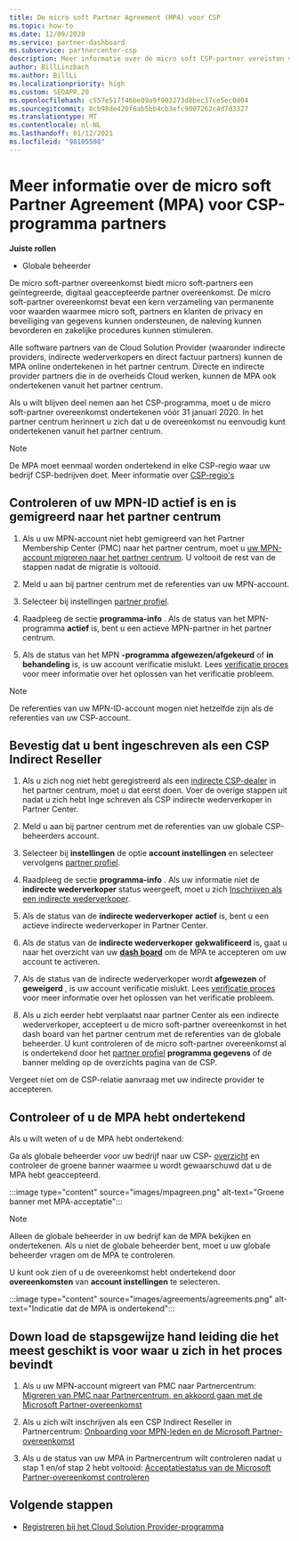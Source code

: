 ```yaml
---
title: De micro soft Partner Agreement (MPA) voor CSP
ms.topic: how-to
ms.date: 12/09/2020
ms.service: partner-dashboard
ms.subservice: partnercenter-csp
description: Meer informatie over de micro soft CSP-partner vereisten voor het ondertekenen en verifiëren van deze geïntegreerde, digitaal geaccepteerde micro soft Partner Agreement (MPA).
author: BillLinzbach
ms.author: BillLi
ms.localizationpriority: high
ms.custom: SEOAPR.20
ms.openlocfilehash: c557e517f46be09a9f903273d8bec37ce5ec0d04
ms.sourcegitcommit: 8cb98de420f6ab5bb4cb3efc9007262c4d7d3327
ms.translationtype: MT
ms.contentlocale: nl-NL
ms.lasthandoff: 01/12/2021
ms.locfileid: "98105508"
---
```

# <a name="learn-about-the-microsoft-partner-agreement-mpa-for-csp-program-partners"></a>Meer informatie over de micro soft Partner Agreement (MPA) voor CSP-programma partners

**Juiste rollen**

- Globale beheerder

De micro soft-partner overeenkomst biedt micro soft-partners een geïntegreerde, digitaal geaccepteerde partner overeenkomst. De micro soft-partner overeenkomst bevat een kern verzameling van permanente voor waarden waarmee micro soft, partners en klanten de privacy en beveiliging van gegevens kunnen ondersteunen, de naleving kunnen bevorderen en zakelijke procedures kunnen stimuleren.

Alle software partners van de Cloud Solution Provider (waaronder indirecte providers, indirecte wederverkopers en direct factuur partners) kunnen de MPA online ondertekenen in het partner centrum. Directe en indirecte provider partners die in de overheids Cloud werken, kunnen de MPA ook ondertekenen vanuit het partner centrum.

Als u wilt blijven deel nemen aan het CSP-programma, moet u de micro soft-partner overeenkomst ondertekenen vóór 31 januari 2020. In het partner centrum herinnert u zich dat u de overeenkomst nu eenvoudig kunt ondertekenen vanuit het partner centrum.

>[!NOTE]
>De MPA moet eenmaal worden ondertekend in elke CSP-regio waar uw bedrijf CSP-bedrijven doet. Meer informatie over [CSP-regio's](regional-authorization-overview.md) 

## <a name="verify-your-mpn-id-is-active-and-migrated-to-partner-center"></a>Controleren of uw MPN-ID actief is en is gemigreerd naar het partner centrum

1. Als u uw MPN-account niet hebt gemigreerd van het Partner Membership Center (PMC) naar het partner centrum, moet u [uw MPN-account migreren naar het partner centrum](move-pmc-pc-map.md). U voltooit de rest van de stappen nadat de migratie is voltooid. 

1. Meld u aan bij partner centrum met de referenties van uw MPN-account.
 
1. Selecteer  bij instellingen [partner profiel](https://partner.microsoft.com/pcv/accountsettings/connectedpartnerprofile).

1. Raadpleeg de sectie **programma-info** . Als de status van het MPN-programma **actief** is, bent u een actieve MPN-partner in het partner centrum.
 
1. Als de status van het MPN **-programma afgewezen/afgekeurd** of **in behandeling** is, is uw account verificatie mislukt. Lees [verificatie proces](verification-responses.md) voor meer informatie over het oplossen van het verificatie probleem.



>[!NOTE]
>De referenties van uw MPN-ID-account mogen niet hetzelfde zijn als de referenties van uw CSP-account.

## <a name="confirm-you-are-enrolled-as-a-csp-indirect-reseller"></a>Bevestig dat u bent ingeschreven als een CSP Indirect Reseller

1. Als u zich nog niet hebt geregistreerd als een [indirecte CSP-dealer](indirect-reseller-tasks-in-partner-center.md) in het partner centrum, moet u dat eerst doen. Voer de overige stappen uit nadat u zich hebt Inge schreven als CSP indirecte wederverkoper in Partner Center.

1. Meld u aan bij partner centrum met de referenties van uw globale CSP-beheerders account.

1. Selecteer bij **instellingen** de optie **account instellingen** en selecteer vervolgens [partner profiel](https://partner.microsoft.com/pcv/accountsettings/partnerprofile).

1. Raadpleeg de sectie **programma-info** . Als uw informatie niet de **indirecte wederverkoper** status weergeeft, moet u zich [Inschrijven als een indirecte wederverkoper](indirect-reseller-tasks-in-partner-center.md).

1. Als de status van de  **indirecte wederverkoper** **actief** is, bent u een actieve indirecte wederverkoper in Partner Center.
 
4. Als de status van de  **indirecte wederverkoper** **gekwalificeerd** is, gaat u naar het overzicht van uw [**dash board**](https://partner.microsoft.com/pcv/dashboard/overview) om de MPA te accepteren om uw account te activeren.
 
1. Als de status van de indirecte wederverkoper wordt **afgewezen** of **geweigerd** , is uw account verificatie mislukt. Lees [verificatie proces](verification-responses.md) voor meer informatie over het oplossen van het verificatie probleem.

1. Als u zich eerder hebt verplaatst naar partner Center als een indirecte wederverkoper, accepteert u de micro soft-partner overeenkomst in het dash board van het partner centrum met de referenties van de globale beheerder. U kunt controleren of de micro soft-partner overeenkomst al is ondertekend door het [partner profiel](https://partner.microsoft.com/pcv/accountsettings/partnerprofile) **programma gegevens** of de banner melding op de overzichts pagina van de CSP.

Vergeet niet om de CSP-relatie aanvraag met uw indirecte provider te accepteren.

## <a name="verify-that-you-have-signed-the-mpa"></a>Controleer of u de MPA hebt ondertekend

Als u wilt weten of u de MPA hebt ondertekend:

 Ga als globale beheerder voor uw bedrijf naar uw CSP- [overzicht](https://partner.microsoft.com/pcv/dashboard/overview) en controleer de groene banner waarmee u wordt gewaarschuwd dat u de MPA hebt geaccepteerd.

 
:::image type="content" source="images/mpagreen.png" alt-text="Groene banner met MPA-acceptatie":::

>[!NOTE]
>Alleen de globale beheerder in uw bedrijf kan de MPA bekijken en ondertekenen. Als u niet de globale beheerder bent, moet u uw globale beheerder vragen om de MPA te controleren.

U kunt ook zien of u de overeenkomst hebt ondertekend door **overeenkomsten** van **account instellingen** te selecteren.

:::image type="content" source="images/agreements/agreements.png" alt-text="Indicatie dat de MPA is ondertekend":::


## <a name="download-the-step-by-step-guide-thats-right-for-where-you-are-in-the-process"></a>Down load de stapsgewijze hand leiding die het meest geschikt is voor waar u zich in het proces bevindt

1. Als u uw MPN-account migreert van PMC naar Partnercentrum: [Migreren van PMC naar Partnercentrum, en akkoord gaan met de Microsoft Partner-overeenkomst](https://assetsprod.microsoft.com/mpn/migrate-pmc-pc-mpa-guide.pptx)

2. Als u zich wilt inschrijven als een CSP Indirect Reseller in Partnercentrum: [Onboarding voor MPN-leden en de Microsoft Partner-overeenkomst](https://assetsprod.microsoft.com/mpn/onboard-pc-csp-mpn-mpa-guide.pptx)

3. Als u de status van uw MPA in Partnercentrum wilt controleren nadat u stap 1 en/of stap 2 hebt voltooid: [Acceptatiestatus van de Microsoft Partner-overeenkomst controleren](https://assetsprod.microsoft.com/mpn/verify-mpa-acceptance-status.pptx)
 
## <a name="next-steps"></a>Volgende stappen

- [Registreren bij het Cloud Solution Provider-programma](indirect-reseller-tasks-in-partner-center.md)
